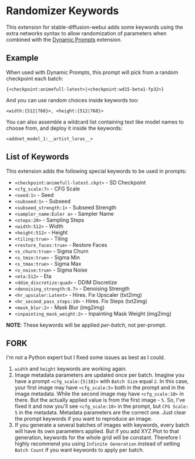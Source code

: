 # Randomizer Keywords

This extension for stable-diffusion-webui adds some keywords using the extra networks syntax to allow randomization of parameters when combined with the [Dynamic Prompts](https://github.com/adieyal/sd-dynamic-prompts/tree/main/sd_dynamic_prompts) extension.

## Example

When used with Dynamic Prompts, this prompt will pick from a random checkpoint each batch:

```
{<checkpoint:animefull-latest>|<checkpoint:wd15-beta1-fp32>}
```

And you can use random choices inside keywords too:
```
<width:{512|768}>, <height:{512|768}>
```

You can also assemble a wildcard list containing text like model names to choose from, and deploy it inside the keywords:

```
<addnet_model_1:__artist_loras__>
```

## List of Keywords

This extension adds the following special keywords to be used in prompts:

- `<checkpoint:animefull-latest.ckpt>` - SD Checkpoint
- `<cfg_scale:7>` - CFG Scale
- `<seed:1>` - Seed
- `<subseed:1>` - Subseed
- `<subseed_strength:1>` - Subseed Strength
- `<sampler_name:Euler a>` - Sampler Name
- `<steps:20>` - Sampling Steps
- `<width:512>` - Width
- `<height:512>` - Height
- `<tiling:true>` - Tiling
- `<restore_faces:true>` - Restore Faces
- `<s_churn:true>` - Sigma Churn
- `<s_tmin:true>` - Sigma Min
- `<s_tmax:true>` - Sigma Max
- `<s_noise:true>` - Sigma Noise
- `<eta:512>` - Eta
- `<ddim_discretize:quad>` - DDIM Discretize
- `<denoising_strength:0.7>` - Denoising Strength
- `<hr_upscaler:Latent>` - Hires. Fix Upscaler (txt2img)
- `<hr_second_pass_steps:10>` - Hires. Fix Steps (txt2img)
- `<mask_blur:2>` - Mask Blur (img2img)
- `<inpainting_mask_weight:2>` - Inpainting Mask Weight (img2img)

**NOTE**: These keywords will be applied *per-batch*, not per-prompt.

## FORK

I'm not a Python expert but I fixed some issues as best as I could.

1. `width` and `height` keywords are working again.
2. Image metadata parameters are updated once per batch.
Imagine you have a prompt `<cfg_scale:{5|10}>` with `Batch Size` equal `2`. In this case, your first image may have `<cfg_scale:5>` both in the prompt and in the image metadata. While the second image may have `<cfg_scale:10>` in there. But the actually applied value is from the first image - `5`. So, I've fixed it and now you'll see `<cfg_scale:10>` in the prompt, but `CFG Scale: 5` in the metadata. Metadata parameters are the correct one. Just clear the prompt keywords if you want to reproduce an image.
3. If you generate a several batches of images with keywords, every batch will have its own parameters applied. But if you add XYZ Plot to that generation, keywords for the whole grid will be constant. Therefore I highly recommend you using `Infinite Generation` instead of setting `Batch Count` if you want keywords to apply per batch.
